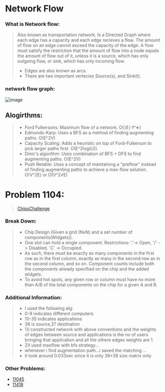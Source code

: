 # Network Flow
### What is Network flow:
> Also known as transportation network. Is a Directed Graph where each edge has a capacity and each edge recieves a flow. The amount of flow on an edge cannot exceed the capacity of the edge. A flow must satisfy the restriction that the amount of flow into a node equals the amount of flow out of it, unless it is a source, which has only outgoing flow, or sink, which has only incoming flow.
> - Edges are also known as arcs.
> - There are two important vertecies Source(s), and Sink(t).

### network flow graph:
![image](https://upload.wikimedia.org/wikipedia/commons/thumb/d/df/Network_Flow_SVG.svg/1024px-Network_Flow_SVG.svg.png)
## Alogirthms:
> - Ford Fulkersons: Maximum flow of a network. O(∣E∣⋅f^∗)
> - Edmonds-Karp: Uses a BFS as a method of finding augmenting paths. O(E^2V)
> - Capacity Scaling: Adds a heuristic on top of Ford-Fulkerson to pick larger paths first. O(E^2log(U))
> - Dinic's algorithm: Uses combination of BFS + DFS to find augmenting paths. O(E^2V)
> - Push Relable: Uses a concept of maintaining a "preflow" instead of finding augmenting paths to achieve a max-flow solution. O(V^2E) or O(V^2√E)


# Problem 1104:
> [ChipsChallenge](https://onlinejudge.org/external/11/1104.pdf)

### Break Down:
> - Chip Design (Given a grid (NxN) and a set number of components(Widgets)).
> - One slot can hold a single component.
> Restrictions: '.'-> Open, '/' -> Disabled, 'C' -> Occupied.
> - As such, there must be exactly as many components in
> the first row as in the first column, exactly as many in the second row as in the second column, and so on.
> Component counts include both the components already specified on the chip and the
> added widgets.
> - To avoid hot spots, any given row or column must have no more than A/B of the total components on the chip for a
> given A and B.

### Additional Information:
> - I used the following alg:
>- 0-9 indicates different computers
>- 10-35 indicates applications
>- 36 is source,37 destination
>- 1)I constructed network with above conventions and the weights of edges between source and applications is the no of     users bringing that application and all the othere edges weights are 1.
>- 2)I used maxflow with bfs strategy...
>- whenever i find augmentation path...i saved the matching ...
>- it took around 0.033sec since it is only 38*38 size matrix only

### Other Problems:
- [11045](https://onlinejudge.org/external/110/11045.pdf)
- [11418](https://onlinejudge.org/external/114/11418.pdf)